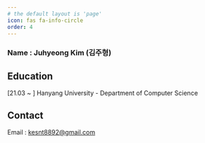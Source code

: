 ```yaml
---
# the default layout is 'page'
icon: fas fa-info-circle
order: 4
---
```


### Name : Juhyeong Kim (김주형)

## Education

[21.03 ~ ] Hanyang University - Department of Computer Science

## Contact

Email : kesnt8892@gmail.com
